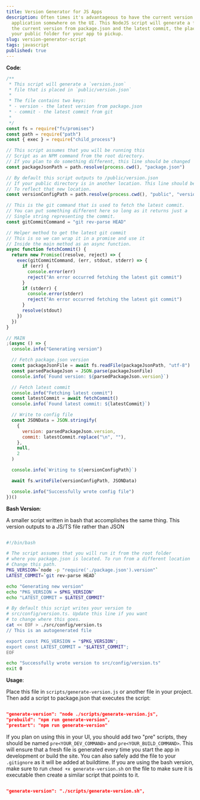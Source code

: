 ```yaml
---
title: Version Generator for JS Apps
description: Often times it's advantageous to have the current version of your
  application somewhere on the UI. This NodeJS script will generate a file with
  the current version from package.json and the latest commit, the place it in
  your public folder for your app to pickup.
slug: version-generator-script
tags: javascript
published: true
---
```


**Code**:

```javascript
/**
 * This script will generate a `version.json`
 * file that is placed in `public/version.json`
 *
 * The file contains two keys:
 * - version - the latest version from package.json
 * - commit - the latest commit from git
 *
 */
const fs = require("fs/promises")
const path = require("path")
const { exec } = require("child_process")

// This script assumes that you will be running this
// Script as an NPM command from the root directory.
// If you plan to do something different, this line should be changed
const packageJsonPath = path.resolve(process.cwd(), "package.json")

// By default this script outputs to /public/version.json
// If your public directory is in another location. This line should be changed
// To reflect that new location.
const versionConfigPath = path.resolve(process.cwd(), "public", "version.json")

// This is the git command that is used to fetch the latest commit.
// You can put something different here so long as it returns just a
// Single string representing the commit.
const gitCommitCommand = "git rev-parse HEAD"

// Helper method to get the latest git commit
// This is so we can wrap it in a promise and use it
// Inside the main method as an async function.
async function fetchCommit() {
  return new Promise((resolve, reject) => {
    exec(gitCommitCommand, (err, stdout, stderr) => {
      if (err) {
        console.error(err)
        reject("An error occurred fetching the latest git commit")
      }
      if (stderr) {
        console.error(stderr)
        reject("An error occurred fetching the latest git commit")
      }
      resolve(stdout)
    })
  })
}

// MAIN
;(async () => {
  console.info("Generating version")

  // Fetch package.json version
  const packageJsonFile = await fs.readFile(packageJsonPath, "utf-8")
  const parsedPackageJson = JSON.parse(packageJsonFile)
  console.info(`Found version: ${parsedPackageJson.version}`)

  // Fetch latest commit
  console.info("Fetching latest commit")
  const latestCommit = await fetchCommit()
  console.info(`Found latest commit: ${latestCommit}`)

  // Write to config file
  const JSONData = JSON.stringify(
    {
      version: parsedPackageJson.version,
      commit: latestCommit.replace("\n", ""),
    },
    null,
    2
  )

  console.info(`Writing to ${versionConfigPath}`)

  await fs.writeFile(versionConfigPath, JSONData)

  console.info("Successfully wrote config file")
})()
```

**Bash Version**:

A smaller script written in bash that accomplishes the same thing. This version outputs to a JS/TS file rather than JSON

```bash

#!/bin/bash

# The script assumes that you will run it from the root folder
# where you package.json is located. To run from a different location
# Change this path.
PKG_VERSION=`node -p "require('./package.json').version"`
LATEST_COMMIT=`git rev-parse HEAD`

echo "Generating new version"
echo "PKG_VERSION = $PKG_VERSION"
echo "LATEST_COMMIT = $LATEST_COMMIT"

# By default this script writes your version to
# src/config/version.ts. Update this line if you want
# to change where this goes.
cat << EOF > ./src/config/version.ts
// This is an autogenerated file

export const PKG_VERSION = "$PKG_VERSION";
export const LATEST_COMMIT = "$LATEST_COMMIT";
EOF

echo "Successfully wrote version to src/config/version.ts"
exit 0

```

**Usage**:

Place this file in `scripts/generate-version.js` or another file in your project. Then add a script to package.json that executes the script:

```json

"generate-version": "node ./scripts/generate-version.js",
"prebuild": "npm run generate-version",
"prestart": "npm run generate-version"

```

If you plan on using this in your UI, you should add two "pre" scripts, they should be named `pre<YOUR_DEV_COMMAND>` and `pre<YOUR_BUILD_COMMAND>`. This will ensure that a fresh file is generated every time you start the app in development or build the site. You can also safely add the file to your `.gitignore` as it will be added at buildtime. If you are using the bash version, make sure to run `chmod +x generate-version.sh` on the file to make sure it is executable then create a similar script that points to it.

```json

"generate-version": "./scripts/generate-version.sh",

```

